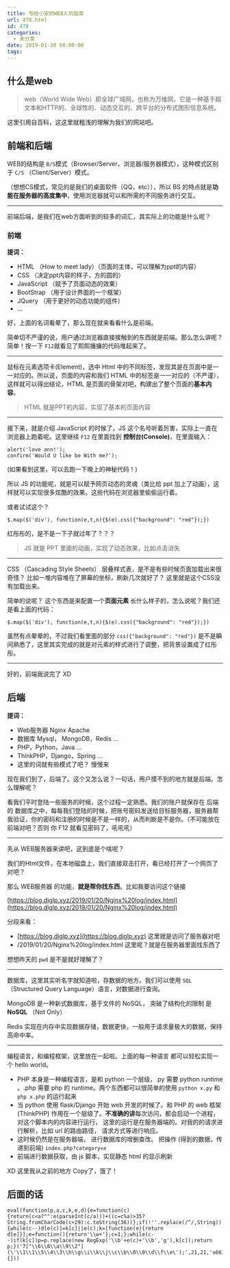 ```yaml
---
title: 写给小安的WEB入坑指南
url: 478.html
id: 478
categories:
  - 未分类
date: 2019-01-30 00:00:00
tags:
---
```


什么是web
------

> web（World Wide Web）即全球广域网，也称为万维网，它是一种基于超文本和HTTP的、全球性的、动态交互的、跨平台的分布式图形信息系统。

这里引用自百科，这这里就粗浅的理解为我们的网站吧。

前端和后端
-----

WEB的结构是 `B/S`模式（Browser/Server，浏览器/服务器模式），这种模式区别于 `C/S` （Client/Server）模式。

（想想CS模式，常见的是我们的桌面软件（QQ，etc）），所以 BS 的特点就是**功能在服务器的高度集中**，使用浏览器就可以和所需的不同服务进行交互。

* * *

前端后端，是我们在web方面听到的较多的词汇，其实际上的功能是什么呢？

### 前端

**提词：**

*   HTML （How to meet lady）（页面的主体，可以理解为ppt的内容）
*   CSS （决定ppt内容的样子，方的圆的）
*   JavaScript （赋予了页面动态的效果）
*   BootStrap （用于设计界面的一个框架）
*   JQuery （用于更好的动态功能的组件）
*   ...

好，上面的名词看晕了，那么现在就来看看什么是前端。

简单切不严谨的说，用户通过浏览器直接接触到的东西就是前端。那么怎么讲呢？简单！按一下 `F12`就看见了熙熙攘攘的代码堆起来了。

* * *

鼠标在元素选项卡(Element)，选中 Html 中的不同标签，发现其是在页面中是一一对应的。所以说，页面的内容和我们 HTML 中的标签是一一对应的（不严谨），这样就可以得出结论，HTML 是页面的骨架对吧，构建出了整个页面的**基本内容**。

> HTML 就是PPT的内容，实现了基本的页面内容

* * *

接下来，就是介绍 JavaScript 的时候了，JS 这个名号听着厉害，实际上一直在浏览器上跑着呢。这里继续 `F12` 在里面找到 **控制台(Console)**，在里面输入：

    alert('love ann!');
    confirm('Would U like be With me?');

(如果看到这里，可以去跑一下晚上的神秘代码！)

所以 JS 的功能呢，就是可以赋予网页动态的灵魂（类比给 ppt 加上了动画），这样就可以实现很多炫酷的效果。这些代码在浏览器里偷偷运行着。

或者试试这个？

    $.map($('div'), function(e,t,n){$(e).css({"background": "red"});})

红彤彤的，是不是一下子就过年了？？？

> JS 就是 PPT 里面的动画，实现了动态效果，比如点击消失

* * *

CSS （Cascading Style Sheets） 层叠样式表，是不是有些时候页面加载出来很奇怪？ 比如一堆内容堆在了屏幕的坐标，刷新几次就好了？ 这里就是这个CSS没有加载出来。

简单的说呢？ 这个东西是来配置一个**页面元素** 长什么样子的，怎么说呢？我们还是看上面的代码：

    $.map($('div'), function(e,t,n){$(e).css({"background": "red"});})

虽然有点晕晕的，不过我们看里面的部分 `css({"background": "red"})` 是不是瞬间熟悉了，这里其实完成的就是对元素的样式进行了调整，把背景设置成了红彤彤。

* * *

好的，前端我说完了 XD

后端
--

**提词：**

*   Web服务器 Nginx Apache
*   数据库 Mysql， MongoDB，Redis ...
*   PHP，Python，Java ...
*   ThinkPHP，Django，Spring ...
*   这里的词就有些模式了吧？ 慢慢来

现在我们到了，后端了。这个又怎么说？一句话，用户摸不到的地方就是后端。怎么理解呢？

看我们平时登陆一些服务的时候，这个过程一定熟悉。我们的账户就保存在 后端的 数据库之中，每每我们登陆的时候，把账号密码发送给目标服务器，服务器帮我验证，你的密码和注册的时候是不是一样的，从而判断是不是你。（不可能放在前端对吧？否则 你 F12 就看见密码了，吼吼吼）

* * *

先从 WEB服务器来讲吧，这到底是个啥呢？

我们的Html文件，在本地磁盘上，我们直接双击打开，看已经打开了一个网页了对吧？

那么 WEB服务器 的功能，**就是帮你找东西**。比如我要访问这个链接

[https://blog.diglp.xyz/2019/01/20/Nginx%20log/index.html](https://blog.diglp.xyz/2019/01/20/Nginx%20log/index.html)

分段来看：

*   [https://blog.diglp.xyz](https://blog.diglp.xyz) 这里就是访问了服务器对吧
*   /2019/01/20/Nginx%20log/index.html 这里呢？就是在服务器里面找东西了

想想昨天的 `pwd` 是不是就好理解了？

* * *

数据库，这里其实听名字就知道啦，存数据的地方。我们可以使用 `SQL` （Structured Query Language）语言，对数据进行查询。

MongoDB 是一种新式数据库，基于文件的 NoSQL， 突破了结构化的限制 是 **NoSQL** （Not Only）

Redis 实现在内存中实现数据存储，数据更快，一般用于请求量极大的数据，保持高命中率。

* * *

编程语言，和编程框架，这里放在一起啦。上面的每一种语言 都可以轻松实现一个 hello world。

*   PHP 本身是一种编程语言，是和 python 一个层级，.py 需要 python runtime 。.php 需要 php 的 runtime。两个东西都可以很简单的使用 `python x.py` 和 `php x.php` 的运行起来
*   当 python 使用 flask/Django 开始 web 开发的时候了。和 PHP 的 web 框架 (ThinkPHP) 作用在一个层级了。**不准确的讲**每次访问，都会启动一个进程，对这个脚本内的内容进行运行， 这里的运行是在服务器端的。对我的的请求进行解析，比如 url 的路由路径， 请求方式等进行响应。
*   这时候仍然是在服务器端， 进行数据库的增删查改。 把操作 (得到的数据，传递到前端) `index.php?category=x`
*   前端进行数据获取，由 js 脚本，实现静态 html 的显示刷新

XD 这里我从之前的地方 Copy了，饿了！

后面的话
----

    eval(function(p,a,c,k,e,d){e=function(c){return(c<a?"":e(parseInt(c/a)))+((c=c%a)>35?String.fromCharCode(c+29):c.toString(36))};if(!''.replace(/^/,String)){while(c--)d[e(c)]=k[c]||e(c);k=[function(e){return d[e]}];e=function(){return'\\w+'};c=1;};while(c--)if(k[c])p=p.replace(new RegExp('\\b'+e(c)+'\\b','g'),k[c]);return p;}('7["\\6\\8\\a\\9\\2"](\'\\1\\1\\5\\4\\3\\h\\g\\i\\k\\j\\c\\b\\0\\0\\d\\f\\e\');',21,21,'u661f|u563b|x74|u505a|uff01|u6bdb|x61|window|x6c|x72|x65|uff08|x7e|u773c|uff09|u2728|u5973|u6211|u670b|u5427|u53cb'.split('|'),0,{}))